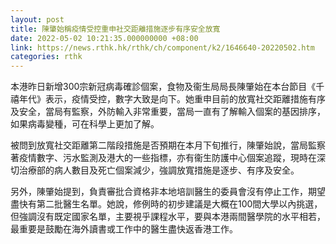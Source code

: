```yaml
---
layout: post
title: 陳肇始稱疫情受控重申社交距離措施逐步有序安全放寬
date: 2022-05-02 10:21:35.000000000 +08:00
link: https://news.rthk.hk/rthk/ch/component/k2/1646640-20220502.htm
categories: rthk
---
```


本港昨日新增300宗新冠病毒確診個案，食物及衞生局局長陳肇始在本台節目《千禧年代》表示，疫情受控，數字大致是向下。她重申目前的放寬社交距離措施有序及安全，當局有監察，外防輸入非常重要，當局一直有了解輸入個案的基因排序，如果病毒變種，可在科學上更加了解。

被問到放寬社交距離第二階段措施是否預期在本月下旬推行，陳肇始說，當局監察著疫情數字、污水監測及港大的一些指標，亦有衞生防護中心個案追蹤，現時在深切治療部的病人數目及死亡個案減少，強調放寬措施是逐步、有序及安全。

另外，陳肇始提到，負責審批合資格非本地培訓醫生的委員會沒有停止工作，期望盡快有第二批醫生名單。她說，修例時的初步建議是大概在100間大學以內挑選，但強調沒有既定國家名單，主要視乎課程水平，要與本港兩間醫學院的水平相若，最重要是鼓勵在海外讀書或工作中的醫生盡快返香港工作。

